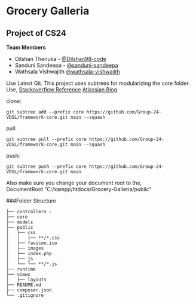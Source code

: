 # Grocery Galleria

## Project of CS24

**Team Members**

 - Dilshan Thenuka - [@Dilshan98-code](https://github.com/Dilshan98-code)
 - Sanduni Sandeepa - [@sanduni-sandeepa](https://github.com/sanduni-sandeepa)
 - Wathsala Vishwajith [@wathsala-vishwajith](https://github.com/wathsala-vishwajith)


Use Latest Git.
This project uses subtrees for modularizing the core folder.
Use,
[Stackoverflow Reference](https://stackoverflow.com/questions/36554810/how-to-link-folder-from-a-git-repo-to-another-repo)
[Atlassian Blog](https://blog.developer.atlassian.com/the-power-of-git-subtree/)

clone:

    git subtree add --prefix core https://github.com/Group-24-VDSL/framework-core.git main --squash

pull:

    git subtree pull --prefix core https://github.com/Group-24-VDSL/framework-core.git main --squash

push:

    git subtree push --prefix core https://github.com/Group-24-VDSL/framework-core.git main


Also make sure you change your document root to the, <br>
    DocumentRoot "C:/xampp/htdocs/Grocery-Galleria/public"

 ###Folder Structure

```text
├── controllers - 
├── core  
├── models
├── public
│   ├── css
│   │   ├── **/*.css
│   ├── favicon.ico
│   ├── images
│   ├── index.php
│   ├── js
│   └── └── **/*.js
├── runtime
├── views
│   ├── layouts
├── README.md
├── composer.json
└── .gitignore
```



